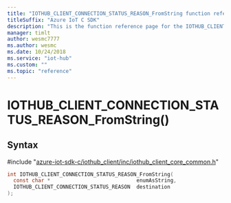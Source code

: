 ```yaml
---                             
title: "IOTHUB_CLIENT_CONNECTION_STATUS_REASON_FromString function reference | Microsoft Docs" 
titleSuffix: "Azure IoT C SDK"            
description: "This is the function reference page for the IOTHUB_CLIENT_CONNECTION_STATUS_REASON_FromString() function in the Azure IoT C SDK. This SDK is used with Azure IoT Hub and Azure IoT Hub Device Provisioning Service"            
manager: timlt                 
author: wesmc7777              
ms.author: wesmc               
ms.date: 10/24/2018                    
ms.service: "iot-hub"             
ms.custom: ""                
ms.topic: "reference"        
---                            
```


# IOTHUB_CLIENT_CONNECTION_STATUS_REASON_FromString()

## Syntax

\#include "[azure-iot-sdk-c/iothub_client/inc/iothub_client_core_common.h](../iothub-client-core-common-h.md)"  
```C
int IOTHUB_CLIENT_CONNECTION_STATUS_REASON_FromString(
  const char *                            enumAsString,
  IOTHUB_CLIENT_CONNECTION_STATUS_REASON  destination
);
```

